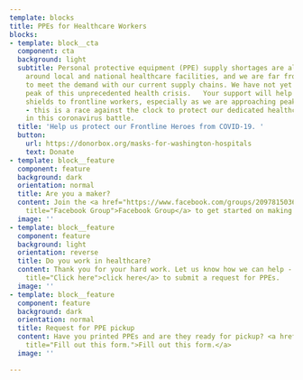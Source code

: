 ```yaml
---
template: blocks
title: PPEs for Healthcare Workers
blocks:
- template: block__cta
  component: cta
  background: light
  subtitle: Personal protective equipment (PPE) supply shortages are already happening
    around local and national healthcare facilities, and we are far from being able
    to meet the demand with our current supply chains. We have not yet reached the
    peak of this unprecedented health crisis.   Your support will help us supply face
    shields to frontline workers, especially as we are approaching peak resource use
    - this is a race against the clock to protect our dedicated healthcare professionals
    in this coronavirus battle.
  title: 'Help us protect our Frontline Heroes from COVID-19. '
  button:
    url: https://donorbox.org/masks-for-washington-hospitals
    text: Donate
- template: block__feature
  component: feature
  background: dark
  orientation: normal
  title: Are you a maker?
  content: Join the <a href="https://www.facebook.com/groups/209781503693623/?fref=nf"
    title="Facebook Group">Facebook Group</a> to get started on making PPEs<br>
  image: ''
- template: block__feature
  component: feature
  background: light
  orientation: reverse
  title: Do you work in healthcare?
  content: Thank you for your hard work. Let us know how we can help - <a href="https://airtable.com/shr8N7KR1XbVziJ5k"
    title="Click here">click here</a> to submit a request for PPEs.
  image: ''
- template: block__feature
  component: feature
  background: dark
  orientation: normal
  title: Request for PPE pickup
  content: Have you printed PPEs and are they ready for pickup? <a href="https://airtable.com/shriWHxJj5lhjHIdJ"
    title="Fill out this form.">Fill out this form.</a>
  image: ''

---
```

